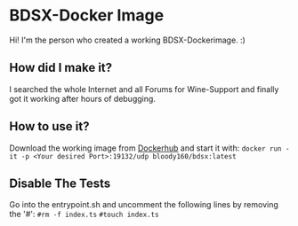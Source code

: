 # BDSX-Docker Image
Hi! I'm the person who created a working BDSX-Dockerimage. :)

## How did I make it?

I searched the whole Internet and all Forums for Wine-Support and finally got it working after hours of debugging.

## How to use it?
Download the working image from [Dockerhub](https://hub.docker.com/r/bloody160/bdsx) and start it with:
`docker run -it -p <Your desired Port>:19132/udp bloody160/bdsx:latest`

## Disable The Tests
Go into the entrypoint.sh and uncomment the following lines by removing the '#':
`#rm -f index.ts`
`#touch index.ts`